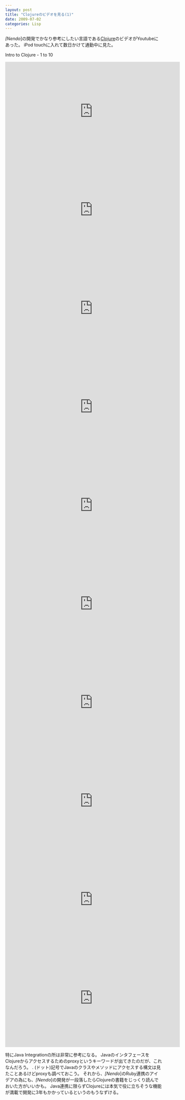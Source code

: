 ```yaml
---
layout: post
title: "Clojureのビデオを見る(1)"
date: 2009-07-02
categories: Lisp
---
```

*[Nendo*]の開発でかなり参考にしたい言語である[Clojure](http://clojure.org/)のビデオがYoutubeにあった。
iPod touchに入れて数日かけて通勤中に見た。

 Intro to Clojure - 1 to 10
 <iframe width="560" height="315" src="https://www.youtube.com/embed/Aoeav_T1ARU" frameborder="0" allowfullscreen></iframe>  <iframe width="560" height="315" src="https://www.youtube.com/embed/D5kIq5dyb6o" frameborder="0" allowfullscreen></iframe>  <iframe width="560" height="315" src="https://www.youtube.com/embed/2CXT5ij8QW8" frameborder="0" allowfullscreen></iframe>  <iframe width="560" height="315" src="https://www.youtube.com/embed/R6_tJZknaV0" frameborder="0" allowfullscreen></iframe>  <iframe width="560" height="315" src="https://www.youtube.com/embed/YvE8E3AfNfk" frameborder="0" allowfullscreen></iframe> 
 
 <iframe width="560" height="315" src="https://www.youtube.com/embed/x7qdM0k8r14" frameborder="0" allowfullscreen></iframe>  <iframe width="560" height="315" src="https://www.youtube.com/embed/tX2nZEaXYso" frameborder="0" allowfullscreen></iframe>  <iframe width="560" height="315" src="https://www.youtube.com/embed/0VuzFKOZ8aY" frameborder="0" allowfullscreen></iframe>  <iframe width="560" height="315" src="https://www.youtube.com/embed/v_F-TVv2BZs" frameborder="0" allowfullscreen></iframe>  <iframe width="560" height="315" src="https://www.youtube.com/embed/f8KLIINmd6k" frameborder="0" allowfullscreen></iframe> 

特にJava Integrationの所は非常に参考になる。
JavaのインタフェースをClojureからアクセスするためのproxyというキーワードが出てきたのだが、これなんだろう。
. (ドット)記号でJavaのクラスやメソッドにアクセスする構文は見たことあるけどproxyも調べておこう。
それから、*[Nendo*]のRuby連携のアイデアの為にも、*[Nendo*]の開発が一段落したらClojureの書籍をじっくり読んでおいた方がいいかも。
Java連携に限らずClojureには本気で役に立ちそうな機能が満載で開発に3年もかかっているというのもうなずける。
